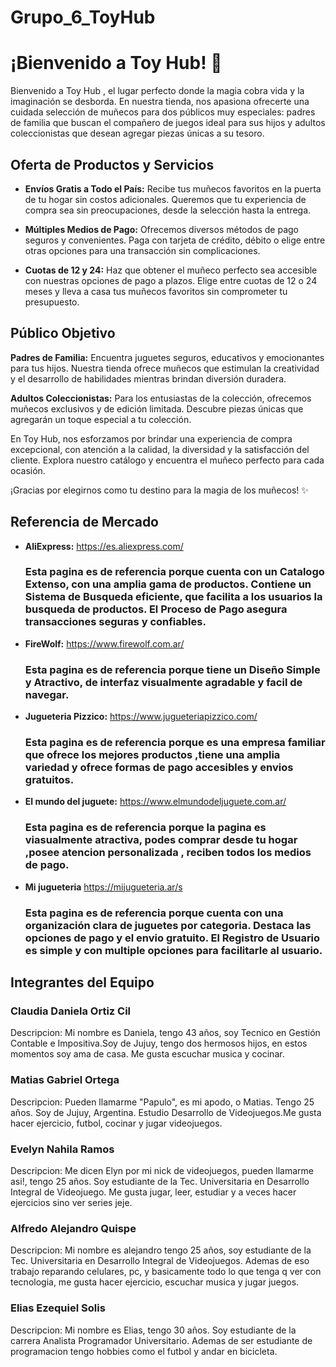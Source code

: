 # Grupo_6_ToyHub
# ¡Bienvenido a Toy Hub! 🎉

Bienvenido a Toy Hub , el lugar perfecto donde la magia cobra vida y la imaginación se desborda. En nuestra tienda, nos apasiona ofrecerte una cuidada selección de muñecos para dos públicos muy especiales: padres de familia que buscan el compañero de juegos ideal para sus hijos y adultos coleccionistas que desean agregar piezas únicas a su tesoro.

## Oferta de Productos y Servicios

- **Envíos Gratis a Todo el País:** Recibe tus muñecos favoritos en la puerta de tu hogar sin costos adicionales. Queremos que tu experiencia de compra sea sin preocupaciones, desde la selección hasta la entrega.

- **Múltiples Medios de Pago:** Ofrecemos diversos métodos de pago seguros y convenientes. Paga con tarjeta de crédito, débito o elige entre otras opciones para una transacción sin complicaciones.

- **Cuotas de 12 y 24:** Haz que obtener el muñeco perfecto sea accesible con nuestras opciones de pago a plazos. Elige entre cuotas de 12 o 24 meses y lleva a casa tus muñecos favoritos sin comprometer tu presupuesto.

## Público Objetivo

**Padres de Familia:** Encuentra juguetes seguros, educativos y emocionantes para tus hijos. Nuestra tienda ofrece muñecos que estimulan la creatividad y el desarrollo de habilidades mientras brindan diversión duradera.

**Adultos Coleccionistas:** Para los entusiastas de la colección, ofrecemos muñecos exclusivos y de edición limitada. Descubre piezas únicas que agregarán un toque especial a tu colección.

En Toy Hub, nos esforzamos por brindar una experiencia de compra excepcional, con atención a la calidad, la diversidad y la satisfacción del cliente. Explora nuestro catálogo y encuentra el muñeco perfecto para cada ocasión.

¡Gracias por elegirnos como tu destino para la magia de los muñecos! ✨

## Referencia de Mercado

- **AliExpress:** https://es.aliexpress.com/
    <h3>Esta pagina es de referencia porque cuenta con un Catalogo Extenso, con una amplia gama de productos. Contiene un Sistema de Busqueda eficiente, que facilita a los usuarios la busqueda de productos. El Proceso de Pago asegura transacciones seguras y confiables.</h3>
- **FireWolf:** https://www.firewolf.com.ar/
    <h3>Esta pagina es de referencia porque tiene un Diseño Simple y Atractivo, de interfaz visualmente agradable y facil de navegar.</h3>
- **Jugueteria Pizzico:** https://www.jugueteriapizzico.com/
    <h3>Esta pagina es de referencia porque es una empresa familiar que ofrece los mejores productos ,tiene una amplia variedad y ofrece formas de pago accesibles y envios gratuitos. </h3>
- **El mundo del juguete:** https://www.elmundodeljuguete.com.ar/
    <h3>Esta pagina es de referencia porque la pagina es viasualmente atractiva, podes comprar desde tu hogar ,posee atencion personalizada , reciben todos los medios de pago.  </h3>
- **Mi jugueteria** https://mijugueteria.ar/s
    <h3>Esta pagina es de referencia porque cuenta con una organización clara de juguetes por categoria. Destaca las opciones de pago y el envio gratuito. El Registro de Usuario es simple y con multiple opciones para facilitarle al usuario.</h3>

## Integrantes del Equipo
 
 <h3>Claudia Daniela Ortiz Cil</h3>
  Descripcion: Mi nombre es Daniela, tengo 43 años, soy Tecnico en Gestión Contable e Impositiva.Soy de Jujuy, tengo dos hermosos hijos, en estos momentos soy ama de casa. Me gusta escuchar musica y cocinar. 

 <h3>Matias Gabriel Ortega</h3>
  Descripcion: Pueden llamarme "Papulo", es mi apodo, o Matias. Tengo 25 años. Soy de Jujuy, Argentina. Estudio Desarrollo de Videojuegos.Me gusta hacer ejercicio, futbol, cocinar y jugar videojuegos.  

 <h3>Evelyn Nahila Ramos</h3>
  Descripcion: Me dicen Elyn por mi nick de videojuegos, pueden llamarme asi!, tengo 25 años. Soy estudiante de la Tec. Universitaria en Desarrollo Integral de Videojuego. Me gusta jugar, leer, estudiar y a veces hacer ejercicios sino ver series jeje.

 <h3>Alfredo Alejandro Quispe</h3>
  Descripcion: Mi nombre es alejandro tengo 25 años, soy estudiante de la Tec. Universitaria en Desarrollo Integral de Videojuegos. Ademas de eso trabajo reparando celulares, pc, y basicamente todo lo que tenga q ver con tecnologia, me gusta hacer ejercicio, escuchar musica y jugar juegos.

 <h3>Elias Ezequiel Solis</h3>
  Descripcion: Mi nombre es Elias, tengo 30 años. Soy estudiante de la carrera Analista Programador Universitario. Ademas de ser estudiante de programacion tengo hobbies como el futbol y andar en bicicleta. 
